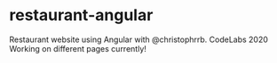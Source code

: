 # restaurant-angular
Restaurant website using Angular with @christophrrb. CodeLabs 2020
Working on different pages currently!
